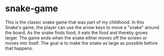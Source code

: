 # snake-game

This is the classic snake game that was part of my childhood.
In this Snake's game, the player can use the arrow keys to move a "snake" around the board. As the snake finds food, it eats the food and thereby grows larger. The game ends when the snake either moves off the screen or moves into itself. The goal is to make the snake as large as possible before that happens.